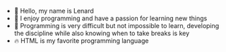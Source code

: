 - 👋 Hello, my name is Lenard
- 👀 I enjoy programming and have a passion for learning new things
- 🌱 Programming is very difficult but not impossible to learn, developing the discipline while also knowing when to take breaks is key  
- 🔥 HTML is my favorite programming language
